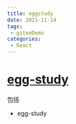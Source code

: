 ```yaml
---
title: eggstudy
date: 2021-11-14
tags:
 - giteeDemo
categories:
 - React
---
```


# [egg-study](https://gitee.com/garvinew/egg-study)
包括
- egg-study


